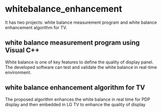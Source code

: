 # whitebalance_enhancement
It has two projects: white balance measurement program and white balance enhancement algorithm for TV.


## white balance measurement program using Visual C++

White balance is one of key features to define the quality of display panel. The developed software can test and validate the white balance in real-time environment.


## white balance enhancement algorithm for TV

The proposed algorithm enhances the white balance in real time for PDP display and then embedded in LG TV to enhance the quality of display


